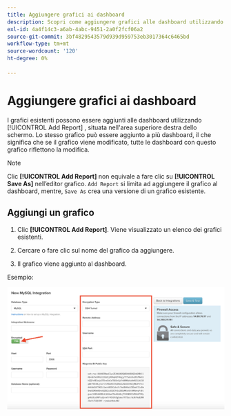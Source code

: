 ```yaml
---
title: Aggiungere grafici ai dashboard
description: Scopri come aggiungere grafici alle dashboard utilizzando la funzione Add Report (Aggiungi rapporto).
exl-id: 4a4f14c3-a6ab-4abc-9451-2a0f2fcf06a2
source-git-commit: 3bf4829543579d939d959753eb3017364c6465bd
workflow-type: tm+mt
source-wordcount: '120'
ht-degree: 0%

---
```


# Aggiungere grafici ai dashboard

I grafici esistenti possono essere aggiunti alle dashboard utilizzando [!UICONTROL Add Report] , situata nell&#39;area superiore destra dello schermo. Lo stesso grafico può essere aggiunto a più dashboard, il che significa che se il grafico viene modificato, tutte le dashboard con questo grafico riflettono la modifica.

>[!NOTE]
>
>Clic **[!UICONTROL Add Report]** non equivale a fare clic su **[!UICONTROL Save As]** nell’editor grafico. `Add Report` si limita ad aggiungere il grafico al dashboard, mentre, `Save As` crea una versione di un grafico esistente.

## Aggiungi un grafico

1. Clic **[!UICONTROL Add Report]**. Viene visualizzato un elenco dei grafici esistenti.

1. Cercare o fare clic sul nome del grafico da aggiungere.

1. Il grafico viene aggiunto al dashboard.

Esempio:

![aggiungi grafico](../../assets/sql-integration-encrypted-yes.png)
